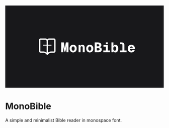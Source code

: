 ![alt text](https://github.com/HaydnSeek/monobible/blob/main/assets/monobible-github-image.png?raw=true)

# MonoBible

A simple and minimalist Bible reader in monospace font.
